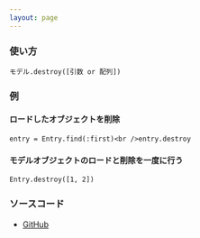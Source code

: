```yaml
---
layout: page
---
```

### 使い方
    モデル.destroy([引数 or 配列])

### 例
#### ロードしたオブジェクトを削除
    entry = Entry.find(:first)<br />entry.destroy

#### モデルオブジェクトのロードと削除を一度に行う
    Entry.destroy([1, 2])

### ソースコード
* [GitHub](https://github.com/rails/rails/blob/f33d52c95217212cbacc8d5e44b5a8e3cdc6f5b3/activerecord/lib/active_record/associations/collection_proxy.rb#L689)